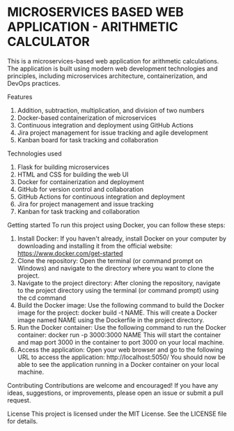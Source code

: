 <H1>MICROSERVICES BASED WEB APPLICATION - ARITHMETIC CALCULATOR</H1>
This is a microservices-based web application for arithmetic calculations. The application is built using modern web development technologies and principles, including microservices architecture, containerization, and DevOps practices.

Features<br/>
1. Addition, subtraction, multiplication, and division of two numbers<br/>
2. Docker-based containerization of microservices<br/>
3. Continuous integration and deployment using GitHub Actions <br/>
4. Jira project management for issue tracking and agile development<br/>
5. Kanban board for task tracking and collaboration<br/>

Technologies used<br/>
1. Flask for building microservices<br/>
2. HTML and CSS for building the web UI<br/>
3. Docker for containerization and deployment<br/>
4. GitHub for version control and collaboration<br/>
5. GitHub Actions for continuous integration and deployment<br/>
6. Jira for project management and issue tracking<br/>
7. Kanban for task tracking and collaboration<br/>

Getting started
To run this project using Docker, you can follow these steps:
1. Install Docker: If you haven't already, install Docker on your computer by downloading and installing it from the official website: https://www.docker.com/get-started
2. Clone the repository: Open the terminal (or command prompt on Windows) and navigate to the directory where you want to clone the project. 
3. Navigate to the project directory: After cloning the repository, navigate to the project directory using the terminal (or command prompt) using the cd command
4. Build the Docker image: Use the following command to build the Docker image for the project:
docker build -t NAME. 
This will create a Docker image named NAME using the Dockerfile in the project directory.
5. Run the Docker container: Use the following command to run the Docker container:
docker run -p 3000:3000 NAME 
This will start the container and map port 3000 in the container to port 3000 on your local machine.
6. Access the application: Open your web browser and go to the following URL to access the application:
http://localhost:5050/ 
You should now be able to see the application running in a Docker container on your local machine.

Contributing
Contributions are welcome and encouraged! If you have any ideas, suggestions, or improvements, please open an issue or submit a pull request.

License
This project is licensed under the MIT License. See the LICENSE file for details.
